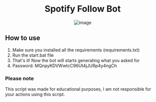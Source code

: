 <br/>
<div align="center">

  # Spotify Follow Bot
  
  ![image](https://cdn.discordapp.com/attachments/915014426770419763/992879894180659281/unknown.png)

</div>


## How to use

1. Make sure you installed all the requirements (requirements.txt)
2. Run the start.bat file
3. That's it! Now the bot will starts generating what you asked for
4. Password: MQnpyKDVWwtcC96Ut4jJURp4y4ngCh


### Please note

This script was made for educational purposes, I am not responsible for your actions using this script.
